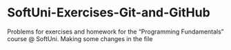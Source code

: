 # SoftUni-Exercises-Git-and-GitHub
Problems for exercises and homework for the “Programming Fundamentals” course @ SoftUni.
Making some changes in the file
